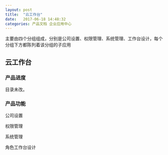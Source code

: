 ```yaml
---
layout: post
title:  "云工作台"
date:   2017-06-18 14:48:32
categories: 产品文档 企业应用中心
---
```


主要由四个分组组成，分别是公司设置、权限管理、系统管理、工作台设计，每个分组下方都陈列着该分组的子应用

## 云工作台

### 产品进度

目录未改。

### 产品功能

公司设置

权限管理

系统管理

角色工作台设计
